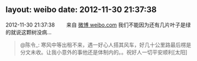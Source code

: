 layout: weibo
date: 2012-11-30 21:37:38
---
2012-11-30 21:37:38  &nbsp;&nbsp;&nbsp;&nbsp;&nbsp;&nbsp; 来自 <a href="http://weibo.com/" rel="nofollow">微博 weibo.com</a>
我们不能因为还有几片叶子是绿的就说这颗树没病...
>  @陈令_: 寒风中等出租不来，遇一好心人搭其风车，好几十公里路最后楞是分文未收。让我小意外的事他还是体制内的。。祝好人一切平安顺利[太阳] ​​​
